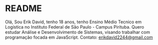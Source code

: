 # README

Olá, Sou Erik David, tenho 18 anos, tenho Ensino Médio Tecnico em Logística no Instituto Federal de São Paulo - Campus Pirituba.
Quero estudar Análise e Desenvolvimento de Sistemas, visando trabalhar com programação focada em JavaScript.
Contato: erikdavid2244@gmail.com
